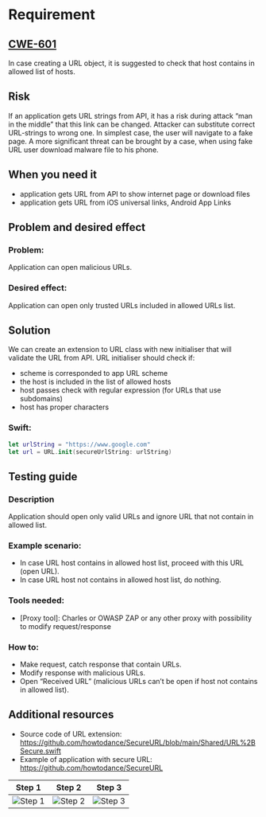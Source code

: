 # Requirement
## [CWE-601](https://cwe.mitre.org/data/definitions/601.html)
In case creating a URL object, it is suggested to check that host contains in allowed list of hosts.

## Risk
If an application gets URL strings from API, it has a risk during attack “man in the middle” that this link can be changed.
Attacker can substitute correct URL-strings to wrong one. In simplest case, the user will navigate to a fake page. A more significant threat can be brought by a case,  when using fake URL user download malware file to his phone.

## When you need it
- application gets URL from API to show internet page or download files
- application gets URL from iOS universal links, Android App Links

## Problem and desired effect
### Problem:
Application can open malicious URLs.

### Desired effect:
Application can open only trusted URLs included in allowed URLs list.

## Solution
We can create an extension to URL class with new initialiser that will validate the URL from API.
URL initialiser should check if:
- scheme is corresponded to app URL scheme
- the host is included in the list of allowed hosts
- host passes check with regular expression (for URLs that use subdomains)
- host has proper characters

### Swift:
```swift
let urlString = "https://www.google.com"
let url = URL.init(secureUrlString: urlString)
```

## Testing guide
### Description
Application should open only valid URLs and ignore URL that not contain in allowed list.

### Example scenario:
- In case URL host contains in allowed host list, proceed with this URL (open URL).
- In case URL host not contains in allowed host list, do nothing.

### Tools needed:
- [Proxy tool]: Charles or OWASP ZAP or any other proxy with possibility to modify request/response

### How to:
- Make request, catch response that contain URLs.
- Modify response with malicious URLs.
- Open “Received URL” (malicious URLs can’t be open if host not contains in allowed list).

## Additional resources
- Source code of URL extension: https://github.com/howtodance/SecureURL/blob/main/Shared/URL%2BSecure.swift
- Example of application with secure URL: https://github.com/howtodance/SecureURL

| Step 1 | Step 2 | Step 3 |
| --  | -- | -- |
| ![Step 1](/assets/SD15-1-example.png) | ![Step 2](/assets/SD15-2-example.png) | ![Step 3](/assets/SD15-3-example.png) |
